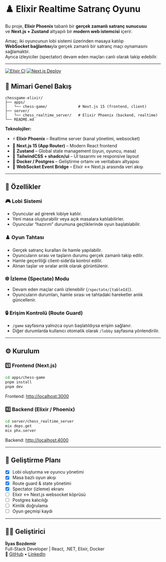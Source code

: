 # ♟️ Elixir Realtime Satranç Oyunu

Bu proje, **Elixir Phoenix** tabanlı bir **gerçek zamanlı satranç sunucusu**  
ve **Next.js + Zustand** altyapılı bir **modern web istemcisi** içerir.

Amaç; iki oyuncunun lobi sistemi üzerinden masaya katılıp  
**WebSocket bağlantısı**yla gerçek zamanlı bir satranç maçı oynamasını sağlamaktır.  
Ayrıca izleyiciler (spectator) devam eden maçları canlı olarak takip edebilir.

---

[![Elixir CI](https://github.com/ilyasbozdemir/chessgame-elixir/actions/workflows/elixir.yml/badge.svg)](https://github.com/ilyasbozdemir/chessgame-elixir/actions/workflows/elixir.yml)
[![Next.js Deploy](https://github.com/ilyasbozdemir/chessgame-elixir/actions/workflows/deploy.yml/badge.svg)](https://github.com/ilyasbozdemir/chessgame-elixir/actions/workflows/nextjs.yml)



## 🧱 Mimari Genel Bakış

```
chessgame-elixir/
├── apps/
│   └── chess-game/              # Next.js 15 (frontend, client)
├── server/
│   └── chess_realtime_server/   # Elixir Phoenix (backend, realtime)
└── README.md
```

**Teknolojiler:**

- ⚡ **Elixir Phoenix** – Realtime server (kanal yönetimi, websocket)
- 🧩 **Next.js 15 (App Router)** – Modern React frontend
- 🧠 **Zustand** – Global state management (oyun, oyuncu, masa)
- 💨 **TailwindCSS + shadcn/ui** – UI tasarımı ve responsive layout
- 🐳 **Docker / Postgres** – Geliştirme ortamı ve veritabanı altyapısı
- 🔁 **WebSocket Event Bridge** – Elixir ↔ Next.js arasında veri akışı

---

## 🚀 Özellikler

### 🎮 Lobi Sistemi

- Oyuncular ad girerek lobiye katılır.
- Yeni masa oluşturabilir veya açık masalara katılabilirler.
- Oyuncular “hazırım” durumuna geçtiklerinde oyun başlatılabilir.

### ♟️ Oyun Tahtası

- Gerçek satranç kuralları ile hamle yapılabilir.
- Oyuncuların sırası ve taşların durumu gerçek zamanlı takip edilir.
- Hamle geçerliliği client-side’da kontrol edilir.
- Alınan taşlar ve sıralar anlık olarak görüntülenir.

### 🌐 İzleme (Spectate) Modu

- Devam eden maçlar canlı izlenebilir (`/spectate/[tableId]`).
- Oyuncuların durumları, hamle sırası ve tahtadaki hareketler anlık güncellenir.

### 🔒 Erişim Kontrolü (Route Guard)

- `/game` sayfasına yalnızca oyun başlatıldıysa erişim sağlanır.
- Diğer durumlarda kullanıcı otomatik olarak `/lobby` sayfasına yönlendirilir.

---

## ⚙️ Kurulum

### 1️⃣ Frontend (Next.js)

```bash
cd apps/chess-game
pnpm install
pnpm dev
```

Frontend: [http://localhost:3000](http://localhost:3000)

### 2️⃣ Backend (Elixir / Phoenix)

```bash
cd server/chess_realtime_server
mix deps.get
mix phx.server
```

Backend: [http://localhost:4000](http://localhost:4000)

---

## 🧩 Geliştirme Planı

- [x] Lobi oluşturma ve oyuncu yönetimi
- [x] Masa bazlı oyun akışı
- [x] Route guard & state yönetimi
- [x] Spectator (izleme) ekranı
- [ ] Elixir ↔ Next.js websocket köprüsü
- [ ] Postgres kalıcılığı
- [ ] Kimlik doğrulama
- [ ] Oyun geçmişi kaydı

---

## 👨‍💻 Geliştirici

**İlyas Bozdemir**  
Full-Stack Developer | React, .NET, Elixir, Docker  
🔗 [GitHub](https://github.com/ilyasbozdemir) • [LinkedIn](https://www.linkedin.com/in/bozdemir-ilyas/)
